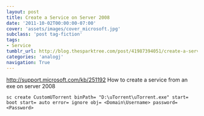 ```yaml
---
layout: post
title: Create a Service on Server 2008
date: '2011-10-02T00:00:00-07:00'
cover: 'assets/images/cover_microsoft.jpg'
subclass: 'post tag-fiction'
tags:
- Service
tumblr_url: http://blog.thesparktree.com/post/41987394051/create-a-service-on-server-2008
categories: 'analogj'
navigation: True
---
```

http://support.microsoft.com/kb/251192
How to create a service from an exe on server 2008

`sc create CustomUTorrent binPath= "D:\uTorrent\uTorrent.exe" start= boot start= auto error= ignore obj= <Domain\Username> password= <Password>`
